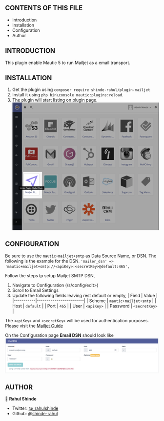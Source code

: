CONTENTS OF THIS FILE
---------------------

* Introduction
* Installation
* Configuration
* Author

INTRODUCTION
------------

This plugin enable Mautic 5 to run Mailjet as a email transport.


INSTALLATION
------------

1. Get the plugin using `composer require shinde-rahul/plugin-mailjet`
2. Install it using `php bin\console mautic:plugins:reload`.
3. The plugin will start listing on plugin page. ![Plugins Page](Docs/imgs/01%20-%20Plugins%20Page.png)


CONFIGURATION
-------------

Be sure to use the `mautic+mailjet+smtp` as Data Source Name, or DSN.
The following is the example for the DSN.
`'mailer_dsn' => 'mautic+mailjet+smtp://<apiKey>:<secretKey>@default:465',`

Follow the steps tp setup Mailjet SMTP DSN,
1. Navigate to Configuration (/s/config/edit>)
2. Scroll to Email Settings
3. Update the following fields leaving rest default or empty,
|  Field    | Value                  |
|-----------|------------------------|
| Scheme    |  `mautic+mailjet+smtp` |
| Host      |  `default`             |
| Port      |  `465`                 |
| User      |  `<apiKey>`            |
| Password  |  `<secretKey>`         |

The `<apiKey>` and `<secretKey>` will be used for authentication purposes. Please visit the [Mailjet Guide][MailjetGuidePage]

On the Configuration page **Email DSN** should look like ![Email DSN](Docs/imgs/02%20-%20Email%20DSN.png "Email DSN") 


AUTHOR
------

👤 **Rahul Shinde**

- Twitter: [@_rahulshinde](https://twitter.com/_rahulshinde)
- Github: [@shinde-rahul](https://github.com/shinde-rahul)


[MailjetGuidePage]: <https://dev.mailjet.com/email/guides/getting-started/>

